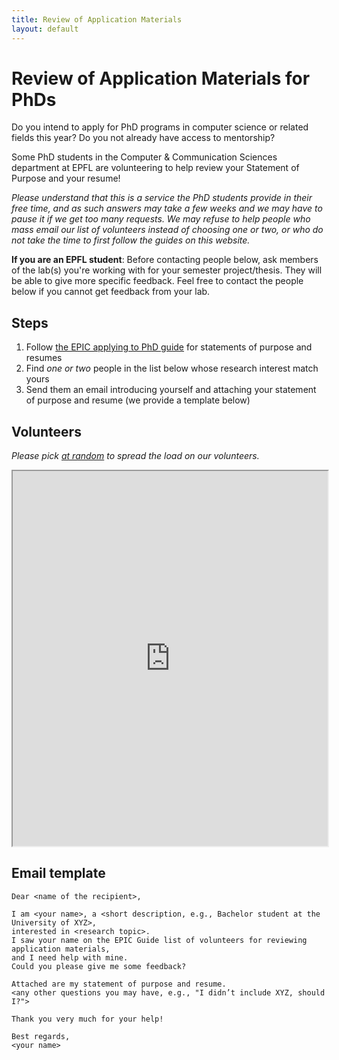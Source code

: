 ```yaml
---
title: Review of Application Materials
layout: default
---
```


# Review of Application Materials for PhDs

Do you intend to apply for PhD programs in computer science or related fields this year?
Do you not already have access to mentorship?

Some PhD students in the Computer & Communication Sciences department at EPFL are volunteering to help review your Statement of Purpose and your resume!

_Please understand that this is a service the PhD students provide in their free time, and as such answers may take a few weeks and we may have to pause it_
_if we get too many requests. We may refuse to help people who mass email our list of volunteers instead of choosing one or two,_
_or who do not take the time to first follow the guides on this website._

**If you are an EPFL student**:
Before contacting people below, ask members of the lab(s) you're working with for your semester project/thesis.
They will be able to give more specific feedback. Feel free to contact the people below if you cannot get feedback from your lab.

## Steps

1. Follow [the EPIC applying to PhD guide](./applying) for statements of purpose and resumes
2. Find _one or two_ people in the list below whose research interest match yours
3. Send them an email introducing yourself and attaching your statement of purpose and resume (we provide a template below)


## Volunteers

_Please pick [at random](https://www.random.org/lists/) to spread the load on our volunteers._

<iframe style="width: 100%; height: 600px" src="https://docs.google.com/spreadsheets/d/e/2PACX-1vQQ8e0latgFXVknHSV3V0g0F4atgANgCuRXzuzvkShjaNirmHrmKjHokJMXnXiEi4WNfs6S5rCns6z2/pubhtml?gid=0&amp;single=true&amp;widget=true&amp;headers=false"></iframe>


## Email template

```
Dear <name of the recipient>,

I am <your name>, a <short description, e.g., Bachelor student at the University of XYZ>,
interested in <research topic>.
I saw your name on the EPIC Guide list of volunteers for reviewing application materials,
and I need help with mine.
Could you please give me some feedback?

Attached are my statement of purpose and resume.
<any other questions you may have, e.g., "I didn’t include XYZ, should I?">

Thank you very much for your help!

Best regards,
<your name>
```
